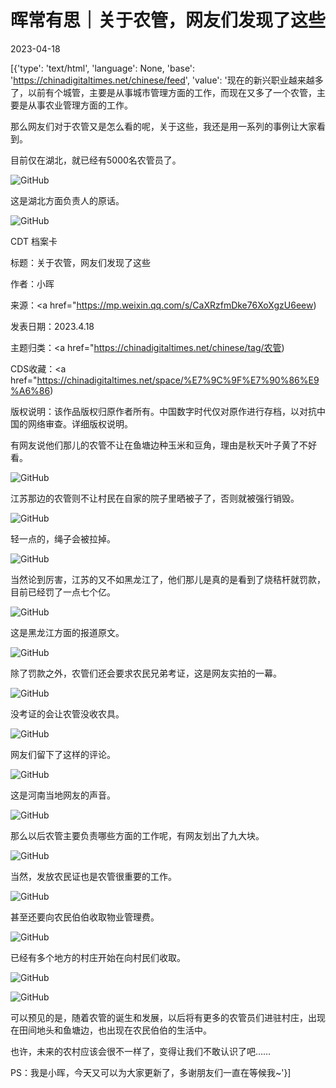 # 晖常有思｜关于农管，网友们发现了这些

2023-04-18

[{'type': 'text/html', 'language': None, 'base': 'https://chinadigitaltimes.net/chinese/feed', 'value': '现在的新兴职业越来越多了，以前有个城管，主要是从事城市管理方面的工作，而现在又多了一个农管，主要是从事农业管理方面的工作。  

那么网友们对于农管又是怎么看的呢，关于这些，我还是用一系列的事例让大家看到。

目前仅在湖北，就已经有5000名农管员了。  

![GitHub](https://chinadigitaltimes.net/chinese/files/2023/04/post-695052-643e6a6fb1604.png)

这是湖北方面负责人的原话。  

![GitHub](https://chinadigitaltimes.net/chinese/files/2023/04/post-695052-643e6a6fc4dc4.png)



CDT 档案卡

标题：关于农管，网友们发现了这些

作者：小晖

来源：<a href="https://mp.weixin.qq.com/s/CaXRzfmDke76XoXgzU6eew)

发表日期：2023.4.18

主题归类：<a href="https://chinadigitaltimes.net/chinese/tag/农管)

CDS收藏：<a href="https://chinadigitaltimes.net/space/%E7%9C%9F%E7%90%86%E9%A6%86)

版权说明：该作品版权归原作者所有。中国数字时代仅对原作进行存档，以对抗中国的网络审查。详细版权说明。





有网友说他们那儿的农管不让在鱼塘边种玉米和豆角，理由是秋天叶子黄了不好看。

![GitHub](https://chinadigitaltimes.net/chinese/files/2023/04/post-695052-643e6a6fdd5b2.png)

江苏那边的农管则不让村民在自家的院子里晒被子了，否则就被强行销毁。  

![GitHub](https://chinadigitaltimes.net/chinese/files/2023/04/post-695052-643e6a7002f4b.png)

轻一点的，绳子会被拉掉。  

![GitHub](https://chinadigitaltimes.net/chinese/files/2023/04/post-695052-643e6a7021d81.png)

当然论到厉害，江苏的又不如黑龙江了，他们那儿是真的是看到了烧秸杆就罚款，目前已经罚了一点七个亿。  

![GitHub](https://chinadigitaltimes.net/chinese/files/2023/04/post-695052-643e6a703643b.png)

这是黑龙江方面的报道原文。

![GitHub](https://chinadigitaltimes.net/chinese/files/2023/04/post-695052-643e6a704ae84.png)

除了罚款之外，农管们还会要求农民兄弟考证，这是网友实拍的一幕。  

![GitHub](https://chinadigitaltimes.net/chinese/files/2023/04/post-695052-643e6a706a2b6.png)

没考证的会让农管没收农具。  

![GitHub](https://chinadigitaltimes.net/chinese/files/2023/04/post-695052-643e6a707b6c4.png)

网友们留下了这样的评论。

![GitHub](https://chinadigitaltimes.net/chinese/files/2023/04/post-695052-643e6a708cad7.png)

这是河南当地网友的声音。

![GitHub](https://chinadigitaltimes.net/chinese/files/2023/04/post-695052-643e6a70ab554.png)

那么以后农管主要负责哪些方面的工作呢，有网友划出了九大块。  

![GitHub](https://chinadigitaltimes.net/chinese/files/2023/04/post-695052-643e6a70b9aa7.png)

当然，发放农民证也是农管很重要的工作。  

![GitHub](https://chinadigitaltimes.net/chinese/files/2023/04/post-695052-643e6a70d05bf.png)

甚至还要向农民伯伯收取物业管理费。  

![GitHub](https://chinadigitaltimes.net/chinese/files/2023/04/post-695052-643e6a70eb968.png)

已经有多个地方的村庄开始在向村民们收取。  

![GitHub](https://chinadigitaltimes.net/chinese/files/2023/04/post-695052-643e6a710354c.png)

![GitHub](https://chinadigitaltimes.net/chinese/files/2023/04/post-695052-643e6a71166aa.png)

可以预见的是，随着农管的诞生和发展，以后将有更多的农管员们进驻村庄，出现在田间地头和鱼塘边，也出现在农民伯伯的生活中。  

也许，未来的农村应该会很不一样了，变得让我们不敢认识了吧……

PS：我是小晖，今天又可以为大家更新了，多谢朋友们一直在等候我~'}]